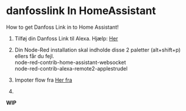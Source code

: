 # danfosslink In HomeAssistant
How to get Danfoss Link in to Home Assistant!


1. Tilføj din Danfoss Link til Alexa.
    Hjælp: <a href="https://github.com/michaelflarsen/danfosslink-in-HA/blob/main/Node-Red%20Flow](https://github.com/michaelflarsen/danfosslink-in-HA/blob/main/danfossAlexaSetup.pdf">Her</a> 

2. Din Node-Red installation skal indholde disse 2 paletter (alt+shift+p) ellers får du fejl.
    <br> node-red-contrib-home-assistant-websocket 
    <br> node-red-contrib-alexa-remote2-applestrudel
   
3. Impoter flow fra <a href="https://github.com/michaelflarsen/danfosslink-in-HA/blob/main/Node-Red%20Flow">Her fra</a>

4. 

**WIP**
